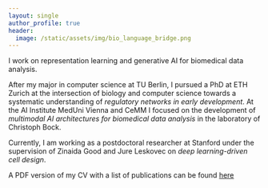 ```yaml
---
layout: single
author_profile: true
header:
  image: /static/assets/img/bio_language_bridge.png
---
```



I work on representation learning and generative AI for biomedical data analysis.

After my major in computer science at TU Berlin, I pursued a PhD at ETH Zurich at the intersection of biology and computer science towards a systematic understanding of *regulatory networks in early development*.
At the AI Institute MedUni Vienna and CeMM I focused on the development of *multimodal AI architectures for biomedical data analysis* in the laboratory of Christoph Bock.

Currently, I am working as a postdoctoral researcher at Stanford under the supervision of Zinaida Good and Jure Leskovec on *deep learning-driven cell design*.

A PDF version of my CV with a list of publications can be found [here](https://github.com/moritzschaefer/cv/raw/master/cv.pdf)
